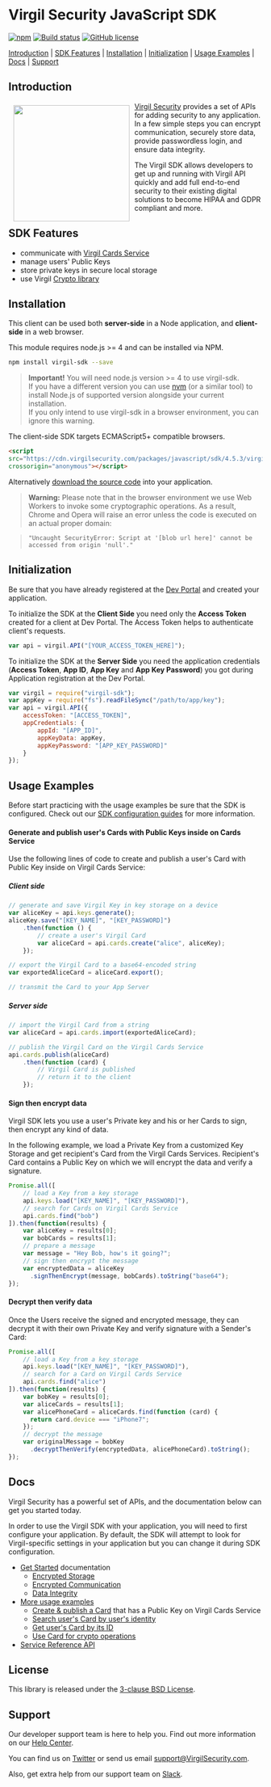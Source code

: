 # Virgil Security JavaScript SDK

[![npm](https://img.shields.io/npm/v/virgil-sdk.svg)](https://www.npmjs.com/package/virgil-sdk)
[![Build status](https://img.shields.io/travis/VirgilSecurity/virgil-sdk-javascript/v4.svg)](https://img.shields.io/travis/VirgilSecurity/virgil-sdk-javascript/v4.svg)
[![GitHub license](https://img.shields.io/badge/license-BSD%203--Clause-blue.svg)](https://github.com/VirgilSecurity/virgil/blob/master/LICENSE)

[Introduction](#introduction) | [SDK Features](#sdk-features) | [Installation](#installation) | [Initialization](#initialization) | [Usage Examples](#usage-examples) | [Docs](#docs) | [Support](#support)

## Introduction

<a href="https://developer.virgilsecurity.com/docs"><img width="230px" src="https://cdn.virgilsecurity.com/assets/images/github/logos/virgil-logo-red.png" align="left" hspace="10" vspace="6"></a>[Virgil Security](https://virgilsecurity.com) provides a set of APIs for adding security to any application. In a few simple steps you can encrypt communication, securely store data, provide passwordless login, and ensure data integrity.

The Virgil SDK allows developers to get up and running with Virgil API quickly and add full end-to-end security to their existing digital solutions to become HIPAA and GDPR compliant and more.

## SDK Features
- communicate with [Virgil Cards Service][_cards_service]
- manage users' Public Keys
- store private keys in secure local storage
- use Virgil [Crypto library][_virgil_crypto]

## Installation

This client can be used both __server-side__ in a Node application, and __client-side__ in a web browser.

This module requires node.js >= 4 and can be installed via NPM.

```sh
npm install virgil-sdk --save
```

> **Important!** You will need node.js version >= 4 to use virgil-sdk.  
If you have a different version you can use [nvm](https://github.com/creationix/nvm)
(or a similar tool) to install Node.js of supported version alongside your current installation.  
If you only intend to use virgil-sdk in a browser environment, you can ignore this warning.

The client-side SDK targets ECMAScript5+ compatible browsers.

```html
<script
src="https://cdn.virgilsecurity.com/packages/javascript/sdk/4.5.3/virgil-sdk.min.js"
crossorigin="anonymous"></script>
```

Alternatively [download the source code](https://github.com/VirgilSecurity/virgil-sdk-javascript/releases) into your application.

> __Warning:__
> Please note that in the browser environment we use Web Workers
to invoke some cryptographic operations. As a result, Chrome and Opera will raise an error unless the code is executed on an actual proper domain:

> `"Uncaught SecurityError: Script at '[blob url here]' cannot be accessed from origin 'null'."`


## Initialization

Be sure that you have already registered at the [Dev Portal](https://developer.virgilsecurity.com/account/signin) and created your application.

To initialize the SDK at the __Client Side__ you need only the __Access Token__ created for a client at Dev Portal. The Access Token helps to authenticate client's requests.

```javascript
var api = virgil.API("[YOUR_ACCESS_TOKEN_HERE]");
```

To initialize the SDK at the __Server Side__ you need the application credentials (__Access Token__, __App ID__, __App Key__ and __App Key Password__) you got during Application registration at the Dev Portal.

```javascript
var virgil = require("virgil-sdk");
var appKey = require("fs").readFileSync("/path/to/app/key");
var api = virgil.API({
    accessToken: "[ACCESS_TOKEN]",
    appCredentials: {
        appId: "[APP_ID]",
        appKeyData: appKey,
        appKeyPassword: "[APP_KEY_PASSWORD]"
    }
});
```

## Usage Examples

Before start practicing with the usage examples be sure that the SDK is configured. Check out our [SDK configuration guides][_configure_sdk] for more information.

#### Generate and publish user's Cards with Public Keys inside on Cards Service
Use the following lines of code to create and publish a user's Card with Public Key inside on Virgil Cards Service:

##### Client side

```js
// generate and save Virgil Key in key storage on a device
var aliceKey = api.keys.generate();
aliceKey.save("[KEY_NAME]", "[KEY_PASSWORD]")
    .then(function () {
        // create a user's Virgil Card
        var aliceCard = api.cards.create("alice", aliceKey);
    });

// export the Virgil Card to a base64-encoded string
var exportedAliceCard = aliceCard.export();

// transmit the Card to your App Server
```

##### Server side

```js
// import the Virgil Card from a string
var aliceCard = api.cards.import(exportedAliceCard);

// publish the Virgil Card on the Virgil Cards Service
api.cards.publish(aliceCard)
    .then(function (card) {
        // Virgil Card is published
        // return it to the client
    });
```

#### Sign then encrypt data

Virgil SDK lets you use a user's Private key and his or her Cards to sign, then encrypt any kind of data.

In the following example, we load a Private Key from a customized Key Storage and get recipient's Card from the Virgil Cards Services. Recipient's Card contains a Public Key on which we will encrypt the data and verify a signature.

```js
Promise.all([
    // load a Key from a key storage
    api.keys.load("[KEY_NAME]", "[KEY_PASSWORD]"),
    // search for Cards on Virgil Cards Service
    api.cards.find("bob")
]).then(function(results) {
    var aliceKey = results[0];
    var bobCards = results[1];
    // prepare a message
    var message = "Hey Bob, how's it going?";
    // sign then encrypt the message
    var encryptedData = aliceKey
      .signThenEncrypt(message, bobCards).toString("base64");
});
```

#### Decrypt then verify data
Once the Users receive the signed and encrypted message, they can decrypt it with their own Private Key and verify signature with a Sender's Card:

```js
Promise.all([
    // load a Key from a key storage
    api.keys.load("[KEY_NAME]", "[KEY_PASSWORD]"),
    // search for a Card on Virgil Cards Service
    api.cards.find("alice")
]).then(function(results) {
    var bobKey = results[0];
    var aliceCards = results[1];
    var alicePhoneCard = aliceCards.find(function (card) {
      return card.device === "iPhone7";
    });
    // decrypt the message
    var originalMessage = bobKey
      .decryptThenVerify(encryptedData, alicePhoneCard).toString();
});
```

## Docs
Virgil Security has a powerful set of APIs, and the documentation below can get you started today.

In order to use the Virgil SDK with your application, you will need to first configure your application. By default, the SDK will attempt to look for Virgil-specific settings in your application but you can change it during SDK configuration.

* [Get Started][_get_started] documentation
  * [Encrypted Storage][_encrypted_storage]
  * [Encrypted Communication][_encrypted_communication]
  * [Data Integrity][_data_integrity]
* [More usage examples][_more_examples]
  * [Create & publish a Card][_create_card] that has a Public Key on Virgil Cards Service
  * [Search user's Card by user's identity][_search_card]
  * [Get user's Card by its ID][_get_card]
  * [Use Card for crypto operations][_use_card]
* [Service Reference API][_services_reference_api]

## License

This library is released under the [3-clause BSD License](LICENSE).

## Support

Our developer support team is here to help you. Find out more information on our [Help Center](https://help.virgilsecurity.com/).

You can find us on [Twitter](https://twitter.com/VirgilSecurity) or send us email support@VirgilSecurity.com.

Also, get extra help from our support team on [Slack](https://virgilsecurity.slack.com/join/shared_invite/enQtMjg4MDE4ODM3ODA4LTc2OWQwOTQ3YjNhNTQ0ZjJiZDc2NjkzYjYxNTI0YzhmNTY2ZDliMGJjYWQ5YmZiOGU5ZWEzNmJiMWZhYWVmYTM).


[_virgil_crypto]: https://github.com/VirgilSecurity/virgil-crypto
[_cards_service]: https://developer.virgilsecurity.com/docs/api-reference/card-service/v4
[_use_card]: https://developer.virgilsecurity.com/docs/javascript/how-to/public-key-management/v4/use-card-for-crypto-operation
[_get_card]: https://developer.virgilsecurity.com/docs/javascript/how-to/public-key-management/v4/get-card
[_search_card]: https://developer.virgilsecurity.com/docs/javascript/how-to/public-key-management/v4/search-card
[_create_card]: https://developer.virgilsecurity.com/docs/javascript/how-to/public-key-management/v4/create-card
[_services_reference_api]: https://developer.virgilsecurity.com/docs/api-reference
[_configure_sdk]: https://developer.virgilsecurity.com/docs/how-to#sdk-configuration
[_more_examples]: https://developer.virgilsecurity.com/docs/how-to#public-key-management
[_get_started]: https://developer.virgilsecurity.com/docs/use-cases
[_encrypted_storage]: https://developer.virgilsecurity.com/docs/javascript/use-cases/v4/encrypted-storage
[_encrypted_communication]: https://developer.virgilsecurity.com/docs/javascript/use-cases/v4/encrypted-communication
[_data_integrity]: https://developer.virgilsecurity.com/docs/javascript/use-cases/v4/data-integrity
